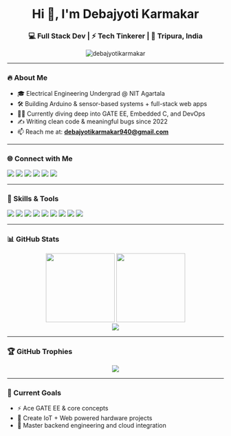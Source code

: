 <h1 align="center">Hi 👋, I'm Debajyoti Karmakar</h1>
<h3 align="center">💻 Full Stack Dev | ⚡ Tech Tinkerer | 📍 Tripura, India</h3>

<p align="center">
  <img src="https://komarev.com/ghpvc/?username=debajyotikarmakar&label=Profile%20views&color=0e75b6&style=flat" alt="debajyotikarmakar" />
</p>

---

### 🔥 About Me
- 🎓 Electrical Engineering Undergrad @ NIT Agartala  
- 🛠️ Building Arduino & sensor-based systems + full-stack web apps  
- 👨‍💻 Currently diving deep into GATE EE, Embedded C, and DevOps  
- ✍️ Writing clean code & meaningful bugs since 2022  
- 📫 Reach me at: **debajyotikarmakar940@gmail.com**

---

### 🌐 Connect with Me
<p align="left">
  <a href="https://twitter.com/debajyotikarmkr"><img src="https://img.shields.io/badge/Twitter-blue?style=for-the-badge&logo=twitter" /></a>
  <a href="https://linkedin.com/in/debajyoti-karmakar"><img src="https://img.shields.io/badge/LinkedIn-blue?style=for-the-badge&logo=linkedin" /></a>
  <a href="https://instagram.com/debajyotikarmkr"><img src="https://img.shields.io/badge/Instagram-e4405f?style=for-the-badge&logo=instagram&logoColor=white" /></a>
  <a href="https://www.codechef.com/users/debajyoti940"><img src="https://img.shields.io/badge/Codechef-5B4638?style=for-the-badge&logo=codechef" /></a>
  <a href="https://www.hackerrank.com/debajyotikarmak1"><img src="https://img.shields.io/badge/HackerRank-2EC866?style=for-the-badge&logo=HackerRank" /></a>
  <a href="https://leetcode.com/debajyoti_karmakar"><img src="https://img.shields.io/badge/LeetCode-FFA116?style=for-the-badge&logo=LeetCode" /></a>
</p>

---

### 🧠 Skills & Tools
<p align="left">
  <img src="https://img.shields.io/badge/C++-00599C?style=flat&logo=c%2B%2B&logoColor=white" />
  <img src="https://img.shields.io/badge/Arduino-00979D?style=flat&logo=arduino&logoColor=white" />
  <img src="https://img.shields.io/badge/Node.js-339933?style=flat&logo=node-dot-js&logoColor=white" />
  <img src="https://img.shields.io/badge/React-20232A?style=flat&logo=react&logoColor=61DAFB" />
  <img src="https://img.shields.io/badge/Tailwind-06B6D4?style=flat&logo=tailwind-css&logoColor=white" />
  <img src="https://img.shields.io/badge/Python-3776AB?style=flat&logo=python&logoColor=white" />
  <img src="https://img.shields.io/badge/MongoDB-4EA94B?style=flat&logo=mongodb&logoColor=white" />
  <img src="https://img.shields.io/badge/Linux-FCC624?style=flat&logo=linux&logoColor=black" />
  <img src="https://img.shields.io/badge/Git-F05032?style=flat&logo=git&logoColor=white" />
</p>

---

### 📊 GitHub Stats

<div align="center">
  <img src="https://github-readme-stats.vercel.app/api?username=debajyotikarmakar&show_icons=true&theme=tokyonight" height="160" />
  <img src="https://github-readme-stats.vercel.app/api/top-langs/?username=debajyotikarmakar&layout=compact&theme=tokyonight" height="160" />
</div>

<div align="center">
  <img src="https://github-readme-streak-stats.herokuapp.com?user=debajyotikarmakar&theme=tokyonight&hide_border=true" />
</div>

---

### 🏆 GitHub Trophies
<p align="center">
  <img src="https://github-profile-trophy.vercel.app/?username=debajyotikarmakar&theme=tokyonight&margin-w=15&margin-h=15" />
</p>

---



### 🚀 Current Goals
- ⚡ Ace GATE EE & core concepts
- 🧪 Create IoT + Web powered hardware projects
- 🧠 Master backend engineering and cloud integration
